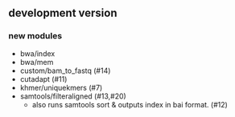 ## development version

### new modules

- bwa/index
- bwa/mem
- custom/bam_to_fastq (#14)
- cutadapt (#11)
- khmer/uniquekmers (#7)
- samtools/filteraligned (#13,#20)
  - also runs samtools sort & outputs index in bai format. (#12)
